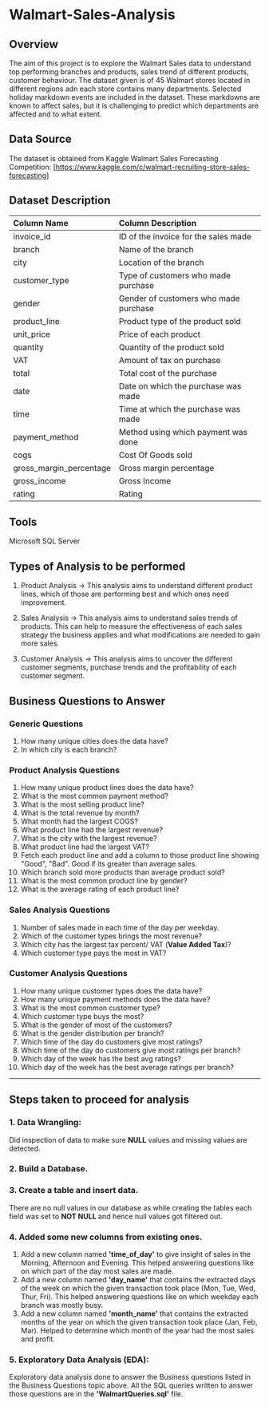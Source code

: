 # Walmart-Sales-Analysis
## Overview
The aim of this project is to explore the Walmart Sales data to understand top performing branches and products, sales trend of different products, customer behaviour. The dataset given is of 45 Walmart stores located in different regions adn each store contains many departments. Selected holiday markdown events are included in the dataset. These markdowns are known to affect sales, but it is challenging to predict which departments are affected and to what extent.

## Data Source
The dataset is obtained from Kaggle Walmart Sales Forecasting Competition:
[https://www.kaggle.com/c/walmart-recruiting-store-sales-forecasting]

## Dataset Description
| Column Name             | Column Description                      |
| :---------------------- | :-------------------------------------- |
| invoice_id              | ID of the invoice for the sales made    |
| branch                  | Name of the branch                      |
| city                    | Location of the branch                  |
| customer_type           | Type of customers who made purchase     |
| gender                  | Gender of customers who made purchase   |
| product_line            | Product type of the product sold        |
| unit_price              | Price of each product                   |
| quantity                | Quantity of the product sold            |
| VAT                     | Amount of tax on purchase               |
| total                   | Total cost of the purchase              |
| date                    | Date on which the purchase was made     |
| time                    | Time at which the purchase was made     |
| payment_method          | Method using which payment was done     |
| cogs                    | Cost Of Goods sold                      |
| gross_margin_percentage | Gross margin percentage                 | 
| gross_income            | Gross Income                            |
| rating                  | Rating                                  |

## Tools
Microsoft SQL Server

## Types of Analysis to be performed
1. Product Analysis
-> This analysis aims to understand different product lines, which of those are performing best and which ones need improvement.

2. Sales Analysis
-> This analysis aims to understand sales trends of products. This can help to measure the effectiveness of each sales strategy the business applies and what modifications are needed to gain more sales.

3. Customer Analysis
-> This analysis aims to uncover the different customer segments, purchase trends and the profitability of each customer segment.

## Business Questions to Answer
### Generic Questions
1. How many unique cities does the data have?
2. In which city is each branch?

### Product Analysis Questions
1. How many unique product lines does the data have?
2. What is the most common payment method?
3. What is the most selling product line?
4. What is the total revenue by month?
5. What month had the largest COGS?
6. What product line had the largest revenue?
7. What is the city with the largest revenue?
8. What product line had the largest VAT?
9. Fetch each product line and add a column to those product line showing "Good", "Bad". Good if its greater than average sales.
10. Which branch sold more products than average product sold?
11. What is the most common product line by gender?
12. What is the average rating of each product line?

### Sales Analysis Questions
1. Number of sales made in each time of the day per weekday.
2. Which of the customer types brings the most revenue?
3. Which city has the largest tax percent/ VAT (**Value Added Tax**)?
4. Which customer type pays the most in VAT?
   
### Customer Analysis Questions
1. How many unique customer types does the data have?
2. How many unique payment methods does the data have?
3. What is the most common customer type?
4. Which customer type buys the most?
5. What is the gender of most of the customers?
6. What is the gender distribution per branch?
7. Which time of the day do customers give most ratings?
8. Which time of the day do customers give most ratings per branch?
9. Which day of the week has the best avg ratings?
10. Which day of the week has the best average ratings per branch?
-----------------------------------------------------------------------------------------------------------------------------------------------

## Steps taken to proceed for analysis
### 1. Data Wrangling:
Did inspection of data to make sure **NULL** values and missing values are detected. 

### 2. Build a Database.
### 3. Create a table and insert data.
There are no null values in our database as while creating the tables each field was set to **NOT NULL** and hence null values got filtered out.

### 4. Added some new columns from existing ones.
1. Add a new column named **'time_of_day'** to give insight of sales in the Morning, Afternoon and Evening. This helped answering questions like on which part of the day most sales are made.
2. Add a new column named **'day_name'** that contains the extracted days of the week on which the given transaction took place (Mon, Tue, Wed, Thur, Fri). This helped answering questions like on which weekday each branch was mostly busy.
3. Add a new column named **'month_name'** that contains the extracted months of the year on which the given transaction took place (Jan, Feb, Mar). Helped to determine which month of the year had the most sales and profit.

### 5. Exploratory Data Analysis (EDA):
Exploratory data analysis done to answer the Business questions listed in the Business Questions topic above. All the SQL queries written to answer those questions are in the **'WalmartQueries.sql'** file.



